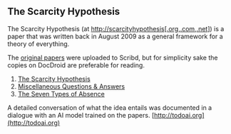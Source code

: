 ## The Scarcity Hypothesis

The Scarcity Hypothesis (at [http://scarcityhypothesis\[.org,.com,.net\]](http://scarcityhypothesis.org)) is a paper that was written back in August 2009 as a general framework for a theory of everything.

The [original papers](https://www.scribd.com/lists/3385409/The-Scarcity-Hypothesis-S-H) were uploaded to Scribd, but for simplicity sake the copies on DocDroid are preferable for reading.

1. [The Scarcity Hypothesis](https://www.docdroid.net/rors5BX/2009-the-scarcity-hypothesis-sh-dustin-darcy-pdf)
2. [Miscellaneous Questions & Answers](https://docdro.id/7edoA24)
3. [The Seven Types of Absence](https://docdro.id/UGyXQmI)

A detailed conversation of what the idea entails was documented in a dialogue with an AI model trained on the papers.
[http://todoai.org](http://todoai.org)
